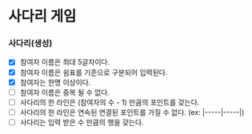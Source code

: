 # 사다리 게임
### 사다리(생성)
- [x] 참여자 이름은 최대 5글자이다.
- [x] 참여자 이름은 쉼표를 기준으로 구분되어 입력된다.
- [x] 참여자는 한명 이상이다.
- [ ] 참여자 이름은 중복 될 수 없다. 
- [ ] 사다리의 한 라인은 (참여자의 수 - 1) 만큼의 포인트를 갖는다. 
- [ ] 사다리의 한 라인은 연속된 연결된 포인트를 가질 수 없다. (ex: |-----|-----|)
- [ ] 사다리는 입력 받은 수 만큼의 행을 갖는다. 